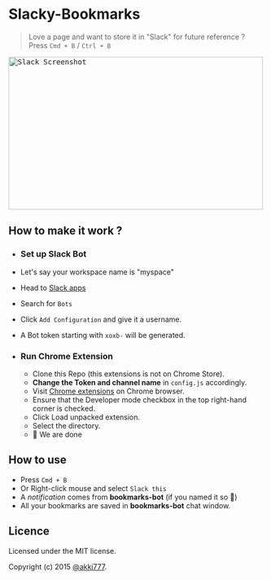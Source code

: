 # Slacky-Bookmarks
> Love a page and want to store it in "Slack" for future reference ?
Press `Cmd + B` / `Ctrl + B`

<kbd><img src="https://github.com/akki777/Slacky-Bookmarks/blob/master/screenshot_slack.png" alt="Slack Screenshot" height="300" width="500"/></kbd>

## How to make it work ?
- ### Set up Slack Bot
 - Let's say your workspace name is "myspace"
 - Head to [Slack apps]("https://myspace.slack.com/apps")
 - Search for `Bots`
 - Click `Add Configuration` and give it a username.
 - A Bot token starting with `xoxb-` will be generated.

- ### Run Chrome Extension
  - Clone this Repo (this extensions is not on Chrome Store).
  - __Change the Token and channel name__ in `config.js` accordingly.
  - Visit [Chrome extensions](https://chrome://extensions) on Chrome browser.
  - Ensure that the Developer mode checkbox in the top right-hand corner is checked.
  - Click Load unpacked extension.
  - Select the directory.
  - :tada: We are done

## How to use
- Press `Cmd + B`
- Or Right-click mouse and select `Slack this`
- A _notification_ comes from __bookmarks-bot__ (if you named it so :grimacing:)
- All your bookmarks are saved in __bookmarks-bot__ chat window.

## Licence
Licensed under the MIT license.

Copyright (c) 2015 [@akki777](http://github.com/akki777).
